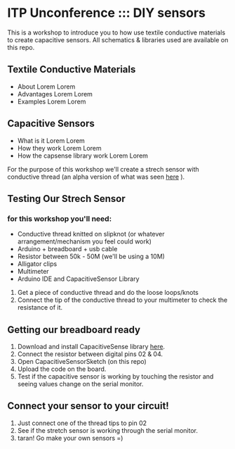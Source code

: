 # ITP Unconference ::: DIY sensors

This is a workshop to introduce you to how use textile conductive materials to create capacitive sensors.
All schematics & libraries used are available on this repo.

## Textile Conductive Materials

- About
Lorem Lorem
- Advantages
Lorem Lorem
- Examples
Lorem Lorem

## Capacitive Sensors

- What is it
Lorem Lorem
- How they work
Lorem Lorem
- How the capsense library work
Lorem Lorem

For the purpose of this workshop we'll create a strech sensor with conductive thread (an alpha version of what was seen [here](https://renatagaui.com/in-the-silence-of-my-lonely-room/) ). 

## Testing Our Strech Sensor

### for this workshop you'll need:
- Conductive thread knitted on slipknot (or whatever arrangement/mechanism you feel could work)
- Arduino + breadboard + usb cable
- Resistor between 50k - 50M (we'll be using a 10M)
- Alligator clips
- Multimeter
- Arduino IDE and CapacitiveSensor Library

1. Get a piece of conductive thread and do the loose loops/knots
2. Connect the tip of the conductive thread to your multimeter to check the resistance of it.

## Getting our breadboard ready

1. Download and install CapacitiveSense library [here](https://github.com/arduino-libraries/CapacitiveSensor/zipball/master).
2. Connect the resistor between digital pins 02 & 04.
3. Open CapacitiveSensorSketch (on this repo)
4. Upload the code on the board.
5. Test if the capacitive sensor is working by touching the resistor and seeing values change on the serial monitor.

## Connect your sensor to your circuit!

1. Just connect one of the thread tips to pin 02
2. See if the stretch sensor is working through the serial monitor.
3. taran! Go make your own sensors =)


